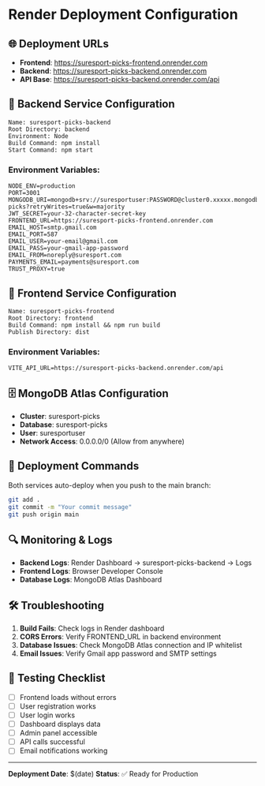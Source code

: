 # Render Deployment Configuration

## 🌐 Deployment URLs
- **Frontend**: https://suresport-picks-frontend.onrender.com
- **Backend**: https://suresport-picks-backend.onrender.com
- **API Base**: https://suresport-picks-backend.onrender.com/api

## 🔧 Backend Service Configuration
```
Name: suresport-picks-backend
Root Directory: backend
Environment: Node
Build Command: npm install
Start Command: npm start
```

### Environment Variables:
```
NODE_ENV=production
PORT=3001
MONGODB_URI=mongodb+srv://suresportuser:PASSWORD@cluster0.xxxxx.mongodb.net/suresport-picks?retryWrites=true&w=majority
JWT_SECRET=your-32-character-secret-key
FRONTEND_URL=https://suresport-picks-frontend.onrender.com
EMAIL_HOST=smtp.gmail.com
EMAIL_PORT=587
EMAIL_USER=your-email@gmail.com
EMAIL_PASS=your-gmail-app-password
EMAIL_FROM=noreply@suresport.com
PAYMENTS_EMAIL=payments@suresport.com
TRUST_PROXY=true
```

## 🎨 Frontend Service Configuration
```
Name: suresport-picks-frontend
Root Directory: frontend
Build Command: npm install && npm run build
Publish Directory: dist
```

### Environment Variables:
```
VITE_API_URL=https://suresport-picks-backend.onrender.com/api
```

## 🗄️ MongoDB Atlas Configuration
- **Cluster**: suresport-picks
- **Database**: suresport-picks
- **User**: suresportuser
- **Network Access**: 0.0.0.0/0 (Allow from anywhere)

## 🚀 Deployment Commands
Both services auto-deploy when you push to the main branch:
```bash
git add .
git commit -m "Your commit message"
git push origin main
```

## 🔍 Monitoring & Logs
- **Backend Logs**: Render Dashboard → suresport-picks-backend → Logs
- **Frontend Logs**: Browser Developer Console
- **Database Logs**: MongoDB Atlas Dashboard

## 🛠️ Troubleshooting
1. **Build Fails**: Check logs in Render dashboard
2. **CORS Errors**: Verify FRONTEND_URL in backend environment
3. **Database Issues**: Check MongoDB Atlas connection and IP whitelist
4. **Email Issues**: Verify Gmail app password and SMTP settings

## 📱 Testing Checklist
- [ ] Frontend loads without errors
- [ ] User registration works
- [ ] User login works
- [ ] Dashboard displays data
- [ ] Admin panel accessible
- [ ] API calls successful
- [ ] Email notifications working

---
**Deployment Date**: $(date)
**Status**: ✅ Ready for Production